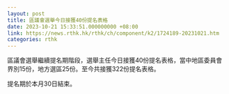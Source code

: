 ```yaml
---
layout: post
title: 區議會選舉今日接獲40份提名表格
date: 2023-10-21 15:33:51.000000000 +08:00
link: https://news.rthk.hk/rthk/ch/component/k2/1724189-20231021.htm
categories: rthk
---
```


區議會選舉繼續提名期階段，選舉主任今日接獲40份提名表格，當中地區委員會界別15份，地方選區25份。至今共接獲322份提名表格。

提名期於本月30日結束。
